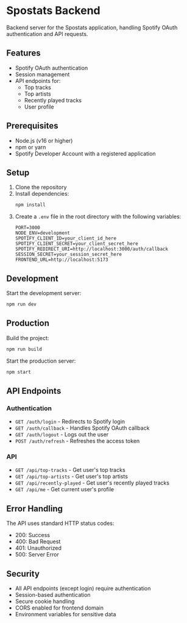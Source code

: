 # Spostats Backend

Backend server for the Spostats application, handling Spotify OAuth authentication and API requests.

## Features

- Spotify OAuth authentication
- Session management
- API endpoints for:
  - Top tracks
  - Top artists
  - Recently played tracks
  - User profile

## Prerequisites

- Node.js (v16 or higher)
- npm or yarn
- Spotify Developer Account with a registered application

## Setup

1. Clone the repository
2. Install dependencies:
   ```bash
   npm install
   ```
3. Create a `.env` file in the root directory with the following variables:
   ```
   PORT=3000
   NODE_ENV=development
   SPOTIFY_CLIENT_ID=your_client_id_here
   SPOTIFY_CLIENT_SECRET=your_client_secret_here
   SPOTIFY_REDIRECT_URI=http://localhost:3000/auth/callback
   SESSION_SECRET=your_session_secret_here
   FRONTEND_URL=http://localhost:5173
   ```

## Development

Start the development server:
```bash
npm run dev
```

## Production

Build the project:
```bash
npm run build
```

Start the production server:
```bash
npm start
```

## API Endpoints

### Authentication
- `GET /auth/login` - Redirects to Spotify login
- `GET /auth/callback` - Handles Spotify OAuth callback
- `GET /auth/logout` - Logs out the user
- `POST /auth/refresh` - Refreshes the access token

### API
- `GET /api/top-tracks` - Get user's top tracks
- `GET /api/top-artists` - Get user's top artists
- `GET /api/recently-played` - Get user's recently played tracks
- `GET /api/me` - Get current user's profile

## Error Handling

The API uses standard HTTP status codes:
- 200: Success
- 400: Bad Request
- 401: Unauthorized
- 500: Server Error

## Security

- All API endpoints (except login) require authentication
- Session-based authentication
- Secure cookie handling
- CORS enabled for frontend domain
- Environment variables for sensitive data 